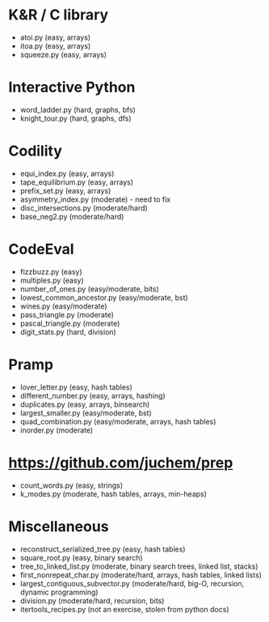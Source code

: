 K&R / C library
===============

* atoi.py (easy, arrays)
* itoa.py (easy, arrays)
* squeeze.py (easy, arrays)

Interactive Python
==================

* word_ladder.py (hard, graphs, bfs)
* knight_tour.py (hard, graphs, dfs)

Codility
========

* equi_index.py (easy, arrays)
* tape_equilibrium.py (easy, arrays)
* prefix_set.py (easy, arrays)
* asymmetry_index.py (moderate) - need to fix
* disc_intersections.py (moderate/hard)
* base_neg2.py (moderate/hard)

CodeEval
========

* fizzbuzz.py (easy)
* multiples.py (easy)
* number_of_ones.py (easy/moderate, bits)
* lowest_common_ancestor.py (easy/moderate, bst)
* wines.py (easy/moderate)
* pass_triangle.py (moderate)
* pascal_triangle.py (moderate)
* digit_stats.py (hard, division)

Pramp
=====

* lover_letter.py (easy, hash tables)
* different_number.py (easy, arrays, hashing)
* duplicates.py (easy, arrays, binsearch)
* largest_smaller.py (easy/moderate, bst)
* quad_combination.py (easy/moderate, arrays, hash tables)
* inorder.py (moderate)

https://github.com/juchem/prep
==============================

* count_words.py (easy, strings)
* k_modes.py (moderate, hash tables, arrays, min-heaps)

Miscellaneous
=============

* reconstruct_serialized_tree.py (easy, hash tables)
* square_root.py (easy, binary search)
* tree_to_linked_list.py (moderate, binary search trees, linked list, stacks)
* first_nonrepeat_char.py (moderate/hard, arrays, hash tables, linked lists)
* largest_contiguous_subvector.py (moderate/hard, big-O, recursion, dynamic programming)
* division.py (moderate/hard, recursion, bits)
* itertools_recipes.py (not an exercise, stolen from python docs)
